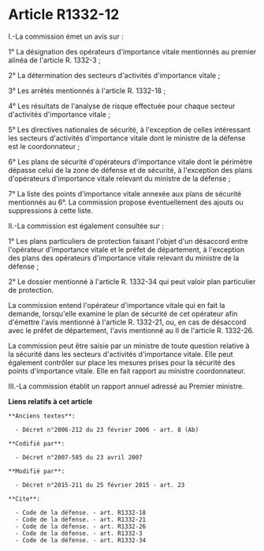 # Article R1332-12

I.-La commission émet un avis sur : 

1° La désignation des opérateurs d'importance vitale mentionnés au premier alinéa de l'article R. 1332-3 ; 

2° La détermination des secteurs d'activités d'importance vitale ; 

3° Les arrêtés mentionnés à l'article R. 1332-18 ; 

4° Les résultats de l'analyse de risque effectuée pour chaque secteur d'activités d'importance vitale ; 

5° Les directives nationales de sécurité, à l'exception de celles intéressant les secteurs d'activités d'importance vitale
dont le ministre de la défense est le coordonnateur ; 

6° Les plans de sécurité d'opérateurs d'importance vitale dont le périmètre dépasse celui de la  zone de défense et de
sécurité, à l'exception des plans d'opérateurs d'importance vitale relevant du ministre de la défense ; 

7° La liste des points d'importance vitale annexée aux plans de sécurité mentionnés au 6°. La commission propose
éventuellement des ajouts ou suppressions à cette liste. 

II.-La commission est également consultée sur : 

1° Les plans particuliers de protection faisant l'objet d'un désaccord entre l'opérateur d'importance vitale et le préfet de
département, à l'exception des plans des opérateurs d'importance vitale relevant du ministre de la défense ; 

2° Le dossier mentionné à l'article R. 1332-34 qui peut valoir plan particulier de protection. 

La commission entend l'opérateur d'importance vitale qui en fait la demande, lorsqu'elle examine le plan de sécurité de cet
opérateur afin d'émettre l'avis mentionné à l'article R. 1332-21, ou, en cas de désaccord avec le préfet de département,
l'avis mentionné au II de l'article R. 1332-26. 

La commission peut être saisie par un ministre de toute question relative à la sécurité dans les secteurs d'activités
d'importance vitale. Elle peut également contrôler sur place les mesures prises pour la sécurité des points d'importance
vitale. Elle en fait rapport au ministre coordonnateur. 

III.-La commission établit un rapport annuel adressé au Premier ministre.

**Liens relatifs à cet article**

	**Anciens textes**:

	  - Décret n°2006-212 du 23 février 2006 - art. 8 (Ab)

	**Codifié par**:

	  - Décret n°2007-585 du 23 avril 2007

	**Modifié par**:

	  - Décret n°2015-211 du 25 février 2015 - art. 23

	**Cite**:

	  - Code de la défense. - art. R1332-18
	  - Code de la défense. - art. R1332-21
	  - Code de la défense. - art. R1332-26
	  - Code de la défense. - art. R1332-3
	  - Code de la défense. - art. R1332-34
